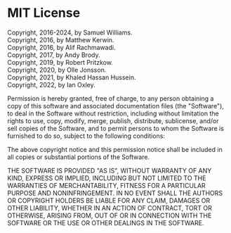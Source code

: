 # MIT License

Copyright, 2016-2024, by Samuel Williams.  
Copyright, 2016, by Matthew Kerwin.  
Copyright, 2016, by Alif Rachmawadi.  
Copyright, 2017, by Andy Brody.  
Copyright, 2019, by Robert Pritzkow.  
Copyright, 2020, by Olle Jonsson.  
Copyright, 2021, by Khaled Hassan Hussein.  
Copyright, 2022, by Ian Oxley.  

Permission is hereby granted, free of charge, to any person obtaining a copy
of this software and associated documentation files (the "Software"), to deal
in the Software without restriction, including without limitation the rights
to use, copy, modify, merge, publish, distribute, sublicense, and/or sell
copies of the Software, and to permit persons to whom the Software is
furnished to do so, subject to the following conditions:

The above copyright notice and this permission notice shall be included in all
copies or substantial portions of the Software.

THE SOFTWARE IS PROVIDED "AS IS", WITHOUT WARRANTY OF ANY KIND, EXPRESS OR
IMPLIED, INCLUDING BUT NOT LIMITED TO THE WARRANTIES OF MERCHANTABILITY,
FITNESS FOR A PARTICULAR PURPOSE AND NONINFRINGEMENT. IN NO EVENT SHALL THE
AUTHORS OR COPYRIGHT HOLDERS BE LIABLE FOR ANY CLAIM, DAMAGES OR OTHER
LIABILITY, WHETHER IN AN ACTION OF CONTRACT, TORT OR OTHERWISE, ARISING FROM,
OUT OF OR IN CONNECTION WITH THE SOFTWARE OR THE USE OR OTHER DEALINGS IN THE
SOFTWARE.
